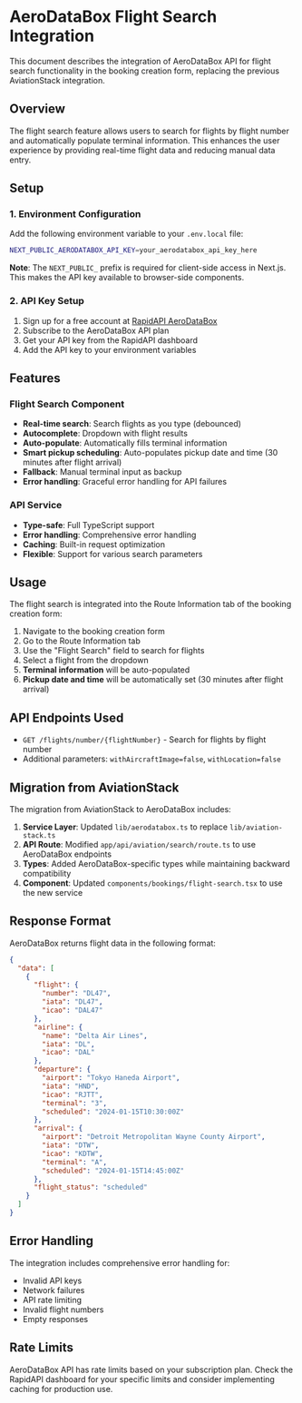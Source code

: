# AeroDataBox Flight Search Integration

This document describes the integration of AeroDataBox API for flight search functionality in the booking creation form, replacing the previous AviationStack integration.

## Overview

The flight search feature allows users to search for flights by flight number and automatically populate terminal information. This enhances the user experience by providing real-time flight data and reducing manual data entry.

## Setup

### 1. Environment Configuration

Add the following environment variable to your `.env.local` file:

```bash
NEXT_PUBLIC_AERODATABOX_API_KEY=your_aerodatabox_api_key_here
```

**Note**: The `NEXT_PUBLIC_` prefix is required for client-side access in Next.js. This makes the API key available to browser-side components.

### 2. API Key Setup

1. Sign up for a free account at [RapidAPI AeroDataBox](https://rapidapi.com/aedbx-aedbx/api/aerodatabox)
2. Subscribe to the AeroDataBox API plan
3. Get your API key from the RapidAPI dashboard
4. Add the API key to your environment variables

## Features

### Flight Search Component

- **Real-time search**: Search flights as you type (debounced)
- **Autocomplete**: Dropdown with flight results
- **Auto-populate**: Automatically fills terminal information
- **Smart pickup scheduling**: Auto-populates pickup date and time (30 minutes after flight arrival)
- **Fallback**: Manual terminal input as backup
- **Error handling**: Graceful error handling for API failures

### API Service

- **Type-safe**: Full TypeScript support
- **Error handling**: Comprehensive error handling
- **Caching**: Built-in request optimization
- **Flexible**: Support for various search parameters

## Usage

The flight search is integrated into the Route Information tab of the booking creation form:

1. Navigate to the booking creation form
2. Go to the Route Information tab
3. Use the "Flight Search" field to search for flights
4. Select a flight from the dropdown
5. **Terminal information** will be auto-populated
6. **Pickup date and time** will be automatically set (30 minutes after flight arrival)

## API Endpoints Used

- `GET /flights/number/{flightNumber}` - Search for flights by flight number
- Additional parameters: `withAircraftImage=false`, `withLocation=false`

## Migration from AviationStack

The migration from AviationStack to AeroDataBox includes:

1. **Service Layer**: Updated `lib/aerodatabox.ts` to replace `lib/aviation-stack.ts`
2. **API Route**: Modified `app/api/aviation/search/route.ts` to use AeroDataBox endpoints
3. **Types**: Added AeroDataBox-specific types while maintaining backward compatibility
4. **Component**: Updated `components/bookings/flight-search.tsx` to use the new service

## Response Format

AeroDataBox returns flight data in the following format:

```json
{
  "data": [
    {
      "flight": {
        "number": "DL47",
        "iata": "DL47",
        "icao": "DAL47"
      },
      "airline": {
        "name": "Delta Air Lines",
        "iata": "DL",
        "icao": "DAL"
      },
      "departure": {
        "airport": "Tokyo Haneda Airport",
        "iata": "HND",
        "icao": "RJTT",
        "terminal": "3",
        "scheduled": "2024-01-15T10:30:00Z"
      },
      "arrival": {
        "airport": "Detroit Metropolitan Wayne County Airport",
        "iata": "DTW",
        "icao": "KDTW",
        "terminal": "A",
        "scheduled": "2024-01-15T14:45:00Z"
      },
      "flight_status": "scheduled"
    }
  ]
}
```

## Error Handling

The integration includes comprehensive error handling for:

- Invalid API keys
- Network failures
- API rate limiting
- Invalid flight numbers
- Empty responses

## Rate Limits

AeroDataBox API has rate limits based on your subscription plan. Check the RapidAPI dashboard for your specific limits and consider implementing caching for production use.
